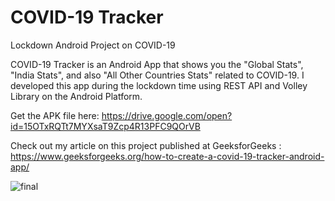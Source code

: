 # COVID-19 Tracker
Lockdown Android Project on COVID-19

COVID-19 Tracker is an Android App that shows you the "Global Stats", "India Stats", and also "All Other Countries Stats" related to COVID-19. I developed this app during the lockdown time using REST API and Volley Library on the Android Platform.

Get the APK file here: https://drive.google.com/open?id=15OTxRQTt7MYXsaT9Zcp4R13PFC9QOrVB

Check out my article on this project published at GeeksforGeeks : https://www.geeksforgeeks.org/how-to-create-a-covid-19-tracker-android-app/

![final](https://user-images.githubusercontent.com/54852202/80750110-2819b880-8b45-11ea-8f94-19e6b7bc78fd.jpg)
